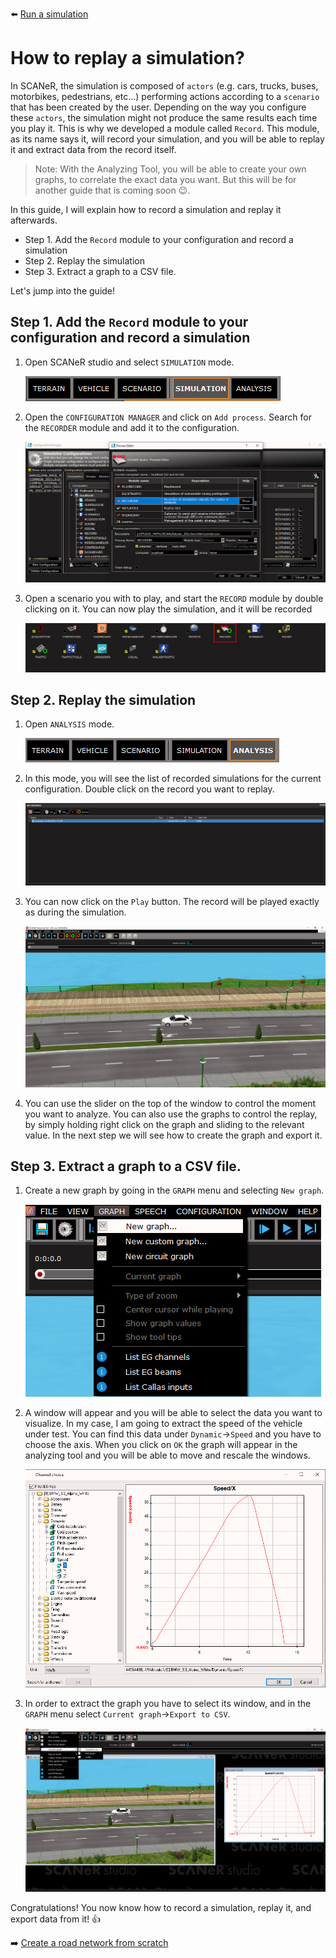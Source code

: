 :arrow_left: [Run a simulation](../HT_Run_a_simulation_good_practices/HT_Run_a_simulation_good_practices.md)

# How to replay a simulation?

In SCANeR, the simulation is composed of `actors` (e.g. cars, trucks, buses, motorbikes, pedestrians, etc...) performing actions according to a `scenario` that has been created by the user. Depending on the way you configure these `actors`, the simulation might not produce the same results each time you play it. This is why we developed a module called `Record`. This module, as its name says it, will record your simulation, and you will be able to replay it and extract data from the record itself.

> Note: With the Analyzing Tool, you will be able to create your own graphs, to correlate the exact data you want. But this will be for another guide that is coming soon 😉.

In this guide, I will explain how to record a simulation and replay it afterwards.

- Step 1. Add the `Record` module to your configuration and record a simulation
- Step 2. Replay the simulation
- Step 3. Extract a graph to a CSV file.

Let's jump into the guide!

## Step 1. Add the `Record` module to your configuration and record a simulation

1. Open SCANeR studio and select `SIMULATION` mode.

   ![Simulation mode](./assets/Simulation_Mode.png)

2. Open the `CONFIGURATION MANAGER` and click on `Add process`. Search for the `RECORDER` module and add it to the configuration.

   ![Add recorder](./assets/Add_Recorder.png)

3. Open a scenario you with to play, and start the `RECORD` module by double clicking on it. You can now play the simulation, and it will be recorded

   ![Start recorder](./assets/Start_Recorder.png)

## Step 2. Replay the simulation

1. Open `ANALYSIS` mode.

   ![Analysis mode](./assets/Analysis_Mode.png)

2. In this mode, you will see the list of recorded simulations for the current configuration. Double click on the record you want to replay.

   ![Add recorder](./assets/Recordings.png)

3. You can now click on the `Play` button. The record will be played exactly as during the simulation.

   ![Play recorded simulation](./assets/Play_Record.png)

4. You can use the slider on the top of the window to control the moment you want to analyze. You can also use the graphs to control the replay, by simply holding right click on the graph and sliding to the relevant value. In the next step we will see how to create the graph and export it.

## Step 3. Extract a graph to a CSV file.

1. Create a new graph by going in the `GRAPH` menu and selecting `New graph`.

   ![New graph menu](./assets/New_Graph.png)

2. A window will appear and you will be able to select the data you want to visualize. In my case, I am going to extract the speed of the vehicle under test. You can find this data under `Dynamic`->`Speed` and you have to choose the axis. When you click on `OK` the graph will appear in the analyzing tool and you will be able to move and rescale the windows.

   ![Speed graph](./assets/Speed_Graph.png)

3. In order to extract the graph you have to select its window, and in the `GRAPH` menu select `Current graph`->`Export to CSV`.

   ![Export graph](./assets/Export_Graph.png)

Congratulations! You now know how to record a simulation, replay it, and export data from it! 👍

:arrow_right: [Create a road network from scratch](../HT_Create_a_simple_environment_from_scratch/HT_Create_a_simple_environment_from_scratch.md)
